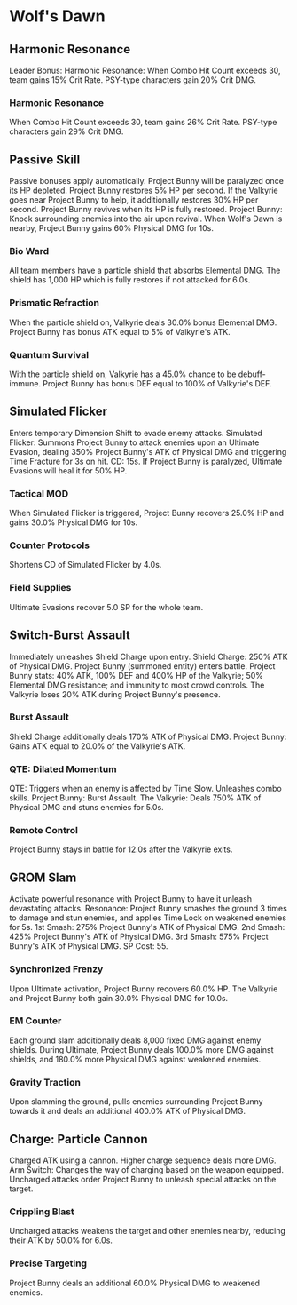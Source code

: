 # Wolf's Dawn

## Harmonic Resonance

Leader Bonus:
Harmonic Resonance: When Combo Hit Count exceeds 30, team gains 15% Crit Rate. PSY-type characters gain 20% Crit DMG.

### Harmonic Resonance

When Combo Hit Count exceeds 30, team gains 26% Crit Rate. PSY-type characters gain 29% Crit DMG.

## Passive Skill

Passive bonuses apply automatically.
Project Bunny will be paralyzed once its HP depleted. Project Bunny restores 5% HP per second. If the Valkyrie goes near Project Bunny to help, it additionally restores 30% HP per second. Project Bunny revives when its HP is fully restored.
Project Bunny: Knock surrounding enemies into the air upon revival. When Wolf's Dawn is nearby, Project Bunny gains 60% Physical DMG for 10s.

### Bio Ward

All team members have a particle shield that absorbs Elemental DMG. The shield has 1,000 HP which is fully restores if not attacked for 6.0s.

### Prismatic Refraction

When the particle shield on, Valkyrie deals 30.0% bonus Elemental DMG. Project Bunny has bonus ATK equal to 5% of Valkyrie's ATK.

### Quantum Survival

With the particle shield on, Valkyrie has a 45.0% chance to be debuff-immune. Project Bunny has bonus DEF equal to 100% of Valkyrie's DEF.

## Simulated Flicker

Enters temporary Dimension Shift to evade enemy attacks.
Simulated Flicker: Summons Project Bunny to attack enemies upon an Ultimate Evasion, dealing 350% Project Bunny's ATK of Physical DMG and triggering Time Fracture for 3s on hit. CD: 15s.
If Project Bunny is paralyzed, Ultimate Evasions will heal it for 50% HP.

### Tactical MOD

When Simulated Flicker is triggered, Project Bunny recovers 25.0% HP and gains 30.0% Physical DMG for 10s.

### Counter Protocols

Shortens CD of Simulated Flicker by 4.0s.

### Field Supplies

Ultimate Evasions recover 5.0 SP for the whole team.

## Switch-Burst Assault

Immediately unleashes Shield Charge upon entry.
Shield Charge: 250% ATK of Physical DMG.
Project Bunny (summoned entity) enters battle. Project Bunny stats: 40% ATK, 100% DEF and 400% HP of the Valkyrie; 50% Elemental DMG resistance; and immunity to most crowd controls. The Valkyrie loses 20% ATK during Project Bunny's presence.

### Burst Assault

Shield Charge additionally deals 170% ATK of Physical DMG. Project Bunny: Gains ATK equal to 20.0% of the Valkyrie's ATK.

### QTE: Dilated Momentum

QTE: Triggers when an enemy is affected by Time Slow. Unleashes combo skills. Project Bunny: Burst Assault. The Valkyrie: Deals 750% ATK of Physical DMG and stuns enemies for 5.0s.

### Remote Control

Project Bunny stays in battle for 12.0s after the Valkyrie exits.

## GROM Slam

Activate powerful resonance with Project Bunny to have it unleash devastating attacks.
Resonance: Project Bunny smashes the ground 3 times to damage and stun enemies, and applies Time Lock on weakened enemies for 5s.
1st Smash: 275% Project Bunny's ATK of Physical DMG.
2nd Smash: 425% Project Bunny's ATK of Physical DMG.
3rd Smash: 575% Project Bunny's ATK of Physical DMG.
SP Cost: 55.

### Synchronized Frenzy

Upon Ultimate activation, Project Bunny recovers 60.0% HP. The Valkyrie and Project Bunny both gain 30.0% Physical DMG for 10.0s.

### EM Counter

Each ground slam additionally deals 8,000 fixed DMG against enemy shields. During Ultimate, Project Bunny deals 100.0% more DMG against shields, and 180.0% more Physical DMG against weakened enemies.

### Gravity Traction

Upon slamming the ground, pulls enemies surrounding Project Bunny towards it and deals an additional 400.0% ATK of Physical DMG.

## Charge: Particle Cannon

Charged ATK using a cannon. Higher charge sequence deals more DMG.
Arm Switch: Changes the way of charging based on the weapon equipped.
Uncharged attacks order Project Bunny to unleash special attacks on the target.

### Crippling Blast

Uncharged attacks weakens the target and other enemies nearby, reducing their ATK by 50.0% for 6.0s.

### Precise Targeting

Project Bunny deals an additional 60.0% Physical DMG to weakened enemies.